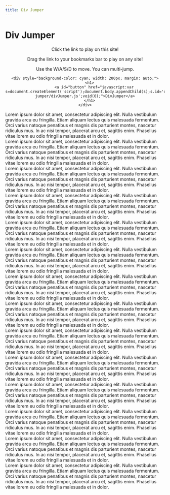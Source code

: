 ```yaml
---
title: Div Jumper
---
```


# Div Jumper
<div class="words" style="text-align: center;">
	<p>Click the link to play on this site!</p>
	<p>Drag the link to your bookmarks bar to play on any site!</p>
	<p>Use the W/A/S/D to move. You can multi-jump.</p>

	<div style="background-color: cyan; width: 200px; margin: auto;">
		<h1>
			<a id="button" href="javascript:var s=document.createElement('script');document.body.appendChild(s);s.id='divJumper';s.src='https://asvarga.github.io/site/div-jumper/divJumper.js';void(0);">DivJumper</a>
		</h1>
	</div>
</div>

<div class="words">
	Lorem ipsum dolor sit amet, consectetur adipiscing elit. Nulla vestibulum gravida arcu eu fringilla. Etiam aliquam lectus quis malesuada fermentum. Orci varius natoque penatibus et magnis dis parturient montes, nascetur ridiculus mus. In ac nisi tempor, placerat arcu et, sagittis enim. Phasellus vitae lorem eu odio fringilla malesuada et in dolor.
</div>
<div class="words">
	Lorem ipsum dolor sit amet, consectetur adipiscing elit. Nulla vestibulum gravida arcu eu fringilla. Etiam aliquam lectus quis malesuada fermentum. Orci varius natoque penatibus et magnis dis parturient montes, nascetur ridiculus mus. In ac nisi tempor, placerat arcu et, sagittis enim. Phasellus vitae lorem eu odio fringilla malesuada et in dolor.
</div>
<div class="words">
	Lorem ipsum dolor sit amet, consectetur adipiscing elit. Nulla vestibulum gravida arcu eu fringilla. Etiam aliquam lectus quis malesuada fermentum. Orci varius natoque penatibus et magnis dis parturient montes, nascetur ridiculus mus. In ac nisi tempor, placerat arcu et, sagittis enim. Phasellus vitae lorem eu odio fringilla malesuada et in dolor.
</div>
<div class="words">
	Lorem ipsum dolor sit amet, consectetur adipiscing elit. Nulla vestibulum gravida arcu eu fringilla. Etiam aliquam lectus quis malesuada fermentum. Orci varius natoque penatibus et magnis dis parturient montes, nascetur ridiculus mus. In ac nisi tempor, placerat arcu et, sagittis enim. Phasellus vitae lorem eu odio fringilla malesuada et in dolor.
</div>
<div class="words">
	Lorem ipsum dolor sit amet, consectetur adipiscing elit. Nulla vestibulum gravida arcu eu fringilla. Etiam aliquam lectus quis malesuada fermentum. Orci varius natoque penatibus et magnis dis parturient montes, nascetur ridiculus mus. In ac nisi tempor, placerat arcu et, sagittis enim. Phasellus vitae lorem eu odio fringilla malesuada et in dolor.
</div>
<div class="words">
	Lorem ipsum dolor sit amet, consectetur adipiscing elit. Nulla vestibulum gravida arcu eu fringilla. Etiam aliquam lectus quis malesuada fermentum. Orci varius natoque penatibus et magnis dis parturient montes, nascetur ridiculus mus. In ac nisi tempor, placerat arcu et, sagittis enim. Phasellus vitae lorem eu odio fringilla malesuada et in dolor.
</div>
<div class="words">
	Lorem ipsum dolor sit amet, consectetur adipiscing elit. Nulla vestibulum gravida arcu eu fringilla. Etiam aliquam lectus quis malesuada fermentum. Orci varius natoque penatibus et magnis dis parturient montes, nascetur ridiculus mus. In ac nisi tempor, placerat arcu et, sagittis enim. Phasellus vitae lorem eu odio fringilla malesuada et in dolor.
</div>
<div class="words">
	Lorem ipsum dolor sit amet, consectetur adipiscing elit. Nulla vestibulum gravida arcu eu fringilla. Etiam aliquam lectus quis malesuada fermentum. Orci varius natoque penatibus et magnis dis parturient montes, nascetur ridiculus mus. In ac nisi tempor, placerat arcu et, sagittis enim. Phasellus vitae lorem eu odio fringilla malesuada et in dolor.
</div>
<div class="words">
	Lorem ipsum dolor sit amet, consectetur adipiscing elit. Nulla vestibulum gravida arcu eu fringilla. Etiam aliquam lectus quis malesuada fermentum. Orci varius natoque penatibus et magnis dis parturient montes, nascetur ridiculus mus. In ac nisi tempor, placerat arcu et, sagittis enim. Phasellus vitae lorem eu odio fringilla malesuada et in dolor.
</div>
<div class="words">
	Lorem ipsum dolor sit amet, consectetur adipiscing elit. Nulla vestibulum gravida arcu eu fringilla. Etiam aliquam lectus quis malesuada fermentum. Orci varius natoque penatibus et magnis dis parturient montes, nascetur ridiculus mus. In ac nisi tempor, placerat arcu et, sagittis enim. Phasellus vitae lorem eu odio fringilla malesuada et in dolor.
</div>
<div class="words">
	Lorem ipsum dolor sit amet, consectetur adipiscing elit. Nulla vestibulum gravida arcu eu fringilla. Etiam aliquam lectus quis malesuada fermentum. Orci varius natoque penatibus et magnis dis parturient montes, nascetur ridiculus mus. In ac nisi tempor, placerat arcu et, sagittis enim. Phasellus vitae lorem eu odio fringilla malesuada et in dolor.
</div>
<div class="words">
	Lorem ipsum dolor sit amet, consectetur adipiscing elit. Nulla vestibulum gravida arcu eu fringilla. Etiam aliquam lectus quis malesuada fermentum. Orci varius natoque penatibus et magnis dis parturient montes, nascetur ridiculus mus. In ac nisi tempor, placerat arcu et, sagittis enim. Phasellus vitae lorem eu odio fringilla malesuada et in dolor.
</div>
<div class="words">
	Lorem ipsum dolor sit amet, consectetur adipiscing elit. Nulla vestibulum gravida arcu eu fringilla. Etiam aliquam lectus quis malesuada fermentum. Orci varius natoque penatibus et magnis dis parturient montes, nascetur ridiculus mus. In ac nisi tempor, placerat arcu et, sagittis enim. Phasellus vitae lorem eu odio fringilla malesuada et in dolor.
</div>
<div class="words">
	Lorem ipsum dolor sit amet, consectetur adipiscing elit. Nulla vestibulum gravida arcu eu fringilla. Etiam aliquam lectus quis malesuada fermentum. Orci varius natoque penatibus et magnis dis parturient montes, nascetur ridiculus mus. In ac nisi tempor, placerat arcu et, sagittis enim. Phasellus vitae lorem eu odio fringilla malesuada et in dolor.
</div>


